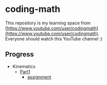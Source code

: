 # coding-math
This repository is my learning space from [https://www.youtube.com/user/codingmath](https://www.youtube.com/user/codingmath).  
Everyone should watch this YouTube channel :)

## Progress
- Kinematics
  - [Part1](./kinematics/part1)
    - [assignment](./kinematics/part1/assignment)
